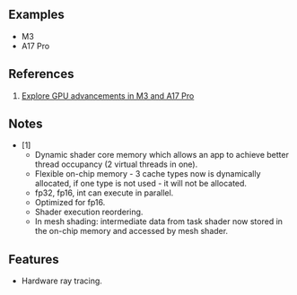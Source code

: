 
## Examples

* M3
* A17 Pro

## References

1. [Explore GPU advancements in M3 and A17 Pro](https://developer.apple.com/videos/play/tech-talks/111375)

## Notes

* [1]
	- Dynamic shader core memory which allows an app to achieve better thread occupancy (2 virtual threads in one).
	- Flexible on-chip memory - 3 cache types now is dynamically allocated, if one type is not used - it will not be allocated.
	- fp32, fp16, int can execute in parallel.
	- Optimized for fp16.
	- Shader execution reordering.
	- In mesh shading: intermediate data from task shader now stored in the on-chip memory and accessed by mesh shader.


## Features

* Hardware ray tracing.

